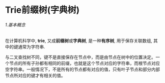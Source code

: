 # Trie前缀树(字典树)

###### 1.基本概念

在计算机科学中, **trie**, 又成**前缀树**或**字典树**, 是一种**有序树**, 用于保存关联数组, 其中的键通常为字符串.

与二叉查找树不同，键不是直接保存在节点中，而是由节点在树中的位置决定。一个节点的所有子孙都有相同的前缀，也就是这个节点对应的字符串，而根节点对应空字符串。一般情况下，不是所有的节点都有对应的值，只有叶子节点和部分内部节点所对应的键才有相关的值。